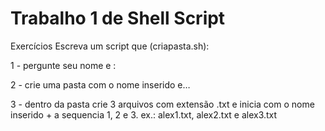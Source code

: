 # Trabalho 1 de Shell Script
Exercícios
Escreva um script que (criapasta.sh):

1 - pergunte seu nome e :

2 - crie uma pasta com o nome inserido e…

3 - dentro da pasta crie 3 arquivos com extensão .txt e inicia com o nome inserido + a sequencia 1, 2 e 3. ex.: alex1.txt, alex2.txt e alex3.txt
